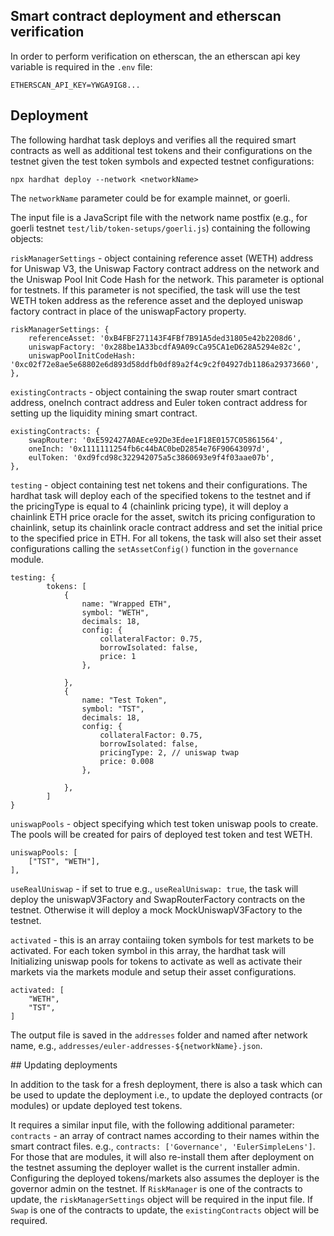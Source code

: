## Smart contract deployment and etherscan verification

In order to perform verification on etherscan, the an etherscan api key variable is required in the `.env` file:

    ETHERSCAN_API_KEY=YWGA9IG8...


## Deployment

The following hardhat task deploys and verifies all the required smart contracts as well as additional test tokens and their configurations on the testnet given the test token symbols and expected testnet configurations:

    npx hardhat deploy --network <networkName>

The `networkName` parameter could be for example mainnet, or goerli. 

The input file is a JavaScript file with the network name postfix (e.g., for goerli testnet `test/lib/token-setups/goerli.js`) containing the following objects:

`riskManagerSettings` - object containing reference asset (WETH) address for Uniswap V3, the Uniswap Factory contract address on the network and the Uniswap Pool Init Code Hash for the network. This parameter is optional for testnets. If this parameter is not specified, the task will use the test WETH token address as the reference asset and the deployed uniswap factory contract in place of the uniswapFactory property.

    riskManagerSettings: {
        referenceAsset: '0xB4FBF271143F4FBf7B91A5ded31805e42b2208d6',
        uniswapFactory: '0x288be1A33bcdfA9A09cCa95CA1eD628A5294e82c',
        uniswapPoolInitCodeHash: '0xc02f72e8ae5e68802e6d893d58ddfb0df89a2f4c9c2f04927db1186a29373660',
    },

`existingContracts` - object containing the swap router smart contract address, oneInch contract address and Euler token contract address for setting up the liquidity mining smart contract.

    existingContracts: {
        swapRouter: '0xE592427A0AEce92De3Edee1F18E0157C05861564',
        oneInch: '0x1111111254fb6c44bAC0beD2854e76F90643097d',
        eulToken: '0xd9fcd98c322942075a5c3860693e9f4f03aae07b',
    },

`testing` - object containing test net tokens and their configurations. The hardhat task will deploy each of the specified tokens to the testnet and if the pricingType is equal to 4 (chainlink pricing type), it will deploy a chainlink ETH price oracle for the asset, switch its pricing configuration to chainlink, setup its chainlink oracle contract address and set the initial price to the specified price in ETH. 
For all tokens, the task will also set their asset configurations calling the `setAssetConfig()` function in the `governance` module.

    testing: {
            tokens: [
                {
                    name: "Wrapped ETH",
                    symbol: "WETH",
                    decimals: 18,
                    config: {
                        collateralFactor: 0.75,
                        borrowIsolated: false,
                        price: 1
                    },
                
                },
                {
                    name: "Test Token",
                    symbol: "TST",
                    decimals: 18,
                    config: {
                        collateralFactor: 0.75,
                        borrowIsolated: false,
                        pricingType: 2, // uniswap twap
                        price: 0.008
                    },
                    
                },
            ]
    }


`uniswapPools` - object specifying which test token uniswap pools to create. The pools will be created for pairs of deployed test token and test WETH.

    uniswapPools: [
        ["TST", "WETH"],
    ],

`useRealUniswap` - if set to true e.g., `useRealUniswap: true`, the task will deploy the uniswapV3Factory and SwapRouterFactory contracts on the testnet. Otherwise it will deploy a mock MockUniswapV3Factory to the testnet.

`activated` - this is an array contaiing token symbols for test markets to be activated. For each token symbol in this array, the hardhat task will Initializing uniswap pools for tokens to activate as well as activate their markets via the markets module and setup their asset configurations.

    activated: [
        "WETH",
        "TST",
    ]


The output file is saved in the `addresses` folder and named after network name, e.g., `addresses/euler-addresses-${networkName}.json`.


## Updating deployments

In addition to the task for a fresh deployment, there is also a task which can be used to update the deployment i.e., to update the deployed contracts (or modules) or update deployed test tokens.

It requires a similar input file, with the following additional parameter:
`contracts` - an array of contract names according to their names within the smart contract files. e.g., `contracts: ['Governance', 'EulerSimpleLens']`. For those that are modules, it will also re-install them after deployment on the testnet assuming the deployer wallet is the current installer admin. Configuring the deployed tokens/markets also assumes the deployer is the governor admin on the testnet. 
If `RiskManager` is one of the contracts to update, the `riskManagerSettings` object will be required in the input file. If `Swap` is one of the contracts to update, the `existingContracts` object will be required.